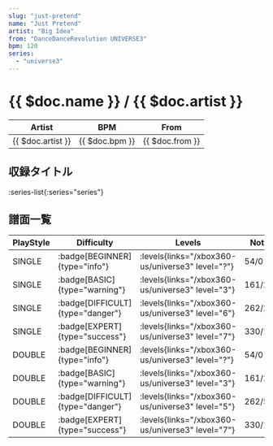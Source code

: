 ```yaml
---
slug: "just-pretend"
name: "Just Pretend"
artist: "Big Idea"
from: "DanceDanceRevolution UNIVERSE3"
bpm: 120
series:
  - "universe3"
---
```


# {{ $doc.name }} / {{ $doc.artist }}

|Artist|BPM|From|
|------|---|----|
|{{ $doc.artist }}|{{ $doc.bpm }}|{{ $doc.from }}|

## 収録タイトル

:series-list{:series="series"}

## 譜面一覧

|PlayStyle|Difficulty|Levels|Notes|Movie|
|---------|----------|------|-----|-----|
|SINGLE| :badge[BEGINNER]{type="info"}| :levels{links="/xbox360-us/universe3" level="?"}|54/0||
|SINGLE| :badge[BASIC]{type="warning"}| :levels{links="/xbox360-us/universe3" level="3"}|161/26||
|SINGLE| :badge[DIFFICULT]{type="danger"}| :levels{links="/xbox360-us/universe3" level="6"}|262/23||
|SINGLE| :badge[EXPERT]{type="success"}| :levels{links="/xbox360-us/universe3" level="7"}|330/116||
|DOUBLE| :badge[BEGINNER]{type="info"}| :levels{links="/xbox360-us/universe3" level="?"}|54/0||
|DOUBLE| :badge[BASIC]{type="warning"}| :levels{links="/xbox360-us/universe3" level="3"}|161/26||
|DOUBLE| :badge[DIFFICULT]{type="danger"}| :levels{links="/xbox360-us/universe3" level="5"}|262/51||
|DOUBLE| :badge[EXPERT]{type="success"}| :levels{links="/xbox360-us/universe3" level="7"}|330/117||
